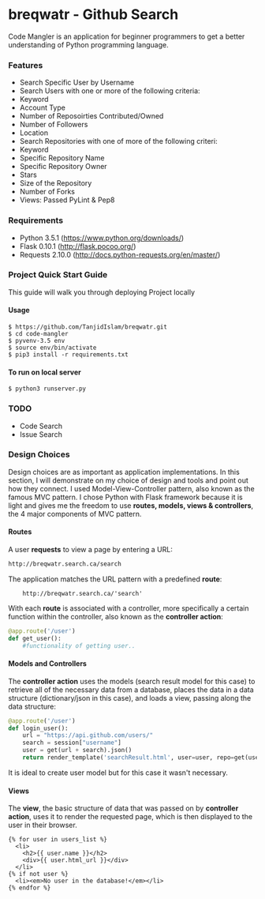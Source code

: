 # breqwatr - Github Search
Code Mangler is an application for beginner programmers to get a better understanding of Python programming language. 


### Features
- Search Specific User by Username
- Search Users with one or more of the following criteria:
-   Keyword
-   Account Type
-   Number of Reposoirties Contributed/Owned
-   Number of Followers
-   Location
- Search Repositories with one of more of the following criteri:
-   Keyword
-   Specific Repository Name
-   Specific Repository Owner
-   Stars
-   Size of the Repository
-   Number of Forks
- Views: Passed PyLint & Pep8

### Requirements
- Python 3.5.1 (https://www.python.org/downloads/)
- Flask 0.10.1 (http://flask.pocoo.org/)
- Requests 2.10.0 (http://docs.python-requests.org/en/master/)


### Project Quick Start Guide

This guide will walk you through deploying Project locally

#### Usage

```console
$ https://github.com/TanjidIslam/breqwatr.git
$ cd code-mangler
$ pyvenv-3.5 env
$ source env/bin/activate
$ pip3 install -r requirements.txt
```

#### To run on local server
```console
$ python3 runserver.py
```

### TODO
- Code Search
- Issue Search


### Design Choices
Design choices are as important as application implementations. In this section, I will demonstrate on my choice of design and tools and point out how they connect.
I used Model-View-Controller pattern, also known as the famous MVC pattern. I chose Python with Flask framework because it is light and gives me the freedom to use <b>routes, models, views & controllers</b>, the 4 major components of MVC pattern.

#### Routes
A user <b>requests</b> to view a page by entering a URL:
```HTML
http://breqwatr.search.ca/search
```

The application matches the URL pattern with a predefined <b>route</b>:
```
    http://breqwatr.search.ca/'search'
```

With each <b>route</b> is associated with a controller, more specifically a certain function within the controller, also known as the <b>controller action</b>:
```python
@app.route('/user')
def get_user():
    #functionality of getting user..
```

#### Models and Controllers
The <b>controller action</b> uses the models (search result model for this case) to retrieve all of the necessary data from a database, places the data in a data structure (dictionary/json in this case), and loads a view, passing along the data structure:
```python
@app.route('/user')
def login_user():
    url = "https://api.github.com/users/"
    search = session["username"]
    user = get(url + search).json()
    return render_template('searchResult.html', user=user, repo=get(user["repos_url"]).json())
```
It is ideal to create user model but for this case it wasn't necessary.

#### Views
The <b>view</b>, the basic structure of data that was passed on by <b>controller action</b>, uses it to render the requested page, which is then displayed to the user in their browser.
```jinja2
{% for user in users_list %}
  <li>
    <h2>{{ user.name }}</h2>
    <div>{{ user.html_url }}</div>
  </li>
{% if not user %}
  <li><em>No user in the database!</em></li>
{% endfor %}
```
